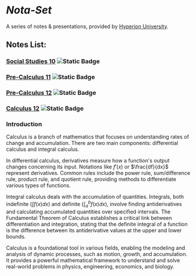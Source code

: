 # ***Nota-Set***
A series of notes & presentations, provided by [<i class="fa-solid fa-circle-nodes"></i> Hyperion University](http://hyperionu.github.io).
## **Notes List:**
### [<i class="fa-solid fa-globe"></i> Social Studies 10](ss10.md) ![Static Badge](https://img.shields.io/badge/NoMD_ZM_Compliance-Non_Compliant-red?logo=adguard)

### [<i class="fa-solid fa-circle-xmark"></i> Pre-Calculus 11](pc11.md) ![Static Badge](https://img.shields.io/badge/NoMD_ZM_Compliance-Non_Compliant-red?logo=adguard)

### [Pre-Calculus 12](pc12.md) ![Static Badge](https://img.shields.io/badge/NoMD_ZM_Compliance-No_Data-grey?logo=adguard)

### [Calculus 12]() ![Static Badge](https://img.shields.io/badge/NoMD_ZM_Compliance-Standard-limegreen?logo=adguard)
### Introduction

Calculus is a branch of mathematics that focuses on understanding rates of change and accumulation. There are two main components: differential calculus and integral calculus.

In differential calculus, derivatives measure how a function's output changes concerning its input. Notations like 
$f'(x)$ or $\frac{df}{dx}$ represent derivatives. Common rules include the power rule, sum/difference rule, product rule, and quotient rule, providing methods to differentiate various types of functions.

Integral calculus deals with the accumulation of quantities. Integrals, both indefinite ($∫f(x)dx$) and definite ($∫_a^bf(x)dx$), involve finding antiderivatives and calculating accumulated quantities over specified intervals. The Fundamental Theorem of Calculus establishes a critical link between differentiation and integration, stating that the definite integral of a function is the difference between its antiderivative values at the upper and lower bounds.

Calculus is a foundational tool in various fields, enabling the modeling and analysis of dynamic processes, such as motion, growth, and accumulation. It provides a powerful mathematical framework to understand and solve real-world problems in physics, engineering, economics, and biology.

<link rel="stylesheet" href="https://cdnjs.cloudflare.com/ajax/libs/font-awesome/6.3.0/css/all.min.css">